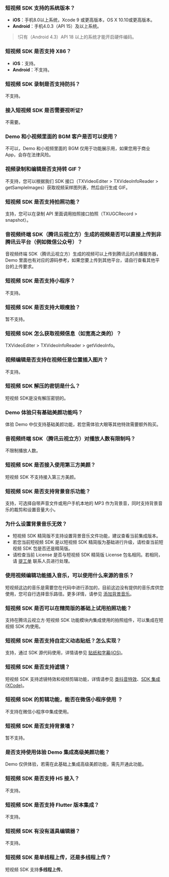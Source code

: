 [](id:que1)
### 短视频 SDK 支持的系统版本？
- **iOS**：手机8.0以上系统，Xcode 9 或更高版本，OS X 10.10或更高版本。
- **Android**：手机4.0.3（API 15）及以上系统。
>!只有（Android 4.3）API 18 以上的系统才能开启硬件编码。


[](id:que2)
### 短视频 SDK 是否支持 X86？
- **iOS**：支持。      
- **Android**：不支持。


[](id:que3)
### 短视频 SDK 录制是否支持防抖？
不支持。

[](id:que4)
### 接入短视频 SDK 是否需要视听证?
不需要。

[](id:que5)
### Demo 和小视频里面的 BGM 客户是否可以使用？
不可以，Demo 和小视频里面的 BGM 仅用于功能展示用，如果您用于商业 App，会存在法律风险。

[](id:que6)
### 视频录制和编辑是否支持转 GIF？
不支持，您可以根据我们 SDK 接口（TXVideoEditer > TXVideoInfoReader > getSampleImages）获取视频采样图列表，然后自行生成 GIF。

[](id:que7)
### 短视频 SDK 是否支持拍照功能？
支持，您可以在录制 API 里面调用拍照接口拍照（TXUGCRecord > snapshot）。

[](id:que8)
### 音视频终端 SDK（腾讯云视立方）生成的视频是否可以直接上传到非腾讯云平台（例如微信公众号）？
音视频终端 SDK（腾讯云视立方）生成的视频可以上传到腾讯云的点播服务器，Demo 里面也有对应的源码参考，如果您要上传到其他平台，请自行查看其他平台的上传要求。

[](id:que9)
### 短视频 SDK 是否支持小程序？
不支持。

[](id:que10)
### 短视频 SDK 是否支持大眼瘦脸？
暂不支持。

[](id:que11)
### 短视频 SDK 怎么获取视频信息（如宽高之类的）？
TXVideoEditer > TXVideoInfoReader > getVideoInfo。

[](id:que12)
### 视频编辑是否支持在视频任意位置插入图片？
不支持。

[](id:que13)
### 短视频 SDK 解压的密钥是什么？
短视频 SDK是没有解压密钥的。 

[](id:que14)
### Demo 体验只有基础美颜功能吗？
体验 Demo 中仅支持基础美颜功能，若您需体验大眼等其他特效需要额外购买。

[](id:que15)
### 音视频终端 SDK（腾讯云视立方）对播放人数有限制吗？
不限制播放人数。

[](id:que16)
### 短视频 SDK 是否接入使用第三方美颜？
短视频 SDK 不支持接入第三方美颜。

[](id:que17)
### 短视频 SDK 是否支持背景音乐功能？
支持，可选择自带声音文件或用户手机本地的 MP3 作为背景音，同时支持背景音乐的裁剪和设置音量大小。

[](id:que18)
### 为什么设置背景音乐无效？

- 短视频 SDK 精简版不支持设置背景音乐文件功能，建议查看当前集成版本。
- 若您当前短视频 SDK 是以短视频 SDK 精简版为基础进行升级，请检查当前短视频 SDK 包是否还是精简版。
- 请检查当前 License 是否与短视频 SDK 精简版 License 包名相同。若相同，请 [提工单](https://console.cloud.tencent.com/workorder/category) 联系人员进行处理。


[](id:que19)
### 使用视频编辑功能插入音乐，可以使用什么来源的音乐？
短视频这边的音乐是需要您在代码中进行添加的，目前这边没有提供的音乐库供您使用，您可自行选择音乐路径。更多详情，请参见 [添加背景音乐](https://cloud.tencent.com/document/product/1449/57036)。

[](id:que20)
### 短视频 SDK 是否可以在精简版的基础上试用拍照功能？
支持在腾讯云视立方·短视频 SDK 功能模块内集成使用的拍照组件，可以集成在短视频 SDK 内使用。

[](id:que21)
### 短视频 SDK 是否支持自定义动态贴纸？怎么实现？
支持，通过 SDK 源代码使用，详情请参见 [贴纸和字幕(iOS)](https://cloud.tencent.com/document/product/1449/57052)。

[](id:que22)
### 短视频 SDK 是否支持滤镜？
短视频 SDK 支持滤镜特效和视频剪辑功能，详情请参见 [类抖音特效](https://cloud.tencent.com/document/product/1449/57050)、[SDK 集成(XCode)](https://cloud.tencent.com/document/product/584/11638#.E6.AD.A5.E9.AA.A42.EF.BC.9A.E4.BD.BF.E7.94.A8-ugckit)。

[](id:que23)
### 短视频 SDK 的剪辑功能，能否在微信小程序使用 ？
不支持在微信小程序中集成使用。

[](id:que24)
### 短视频 SDK 是否支持背景墙？
暂不支持。

[](id:que25)
### 是否支持使用体验 Demo 集成高级美颜功能？
Demo 仅供体验，若需在此基础上集成高级美颜功能，需先开通此功能。

[](id:que26)
### 短视频 SDK 是否支持 H5 接入？
不支持。

[](id:que27)
### 短视频 SDK 是否支持 Flutter 版本集成？
不支持。

[](id:que28)
### 短视频 SDK 有没有道具编辑器？
不支持。

[](id:que29)
### 短视频 SDK 是单线程上传，还是多线程上传？
短视频 SDK 支持**多线程上传**。
